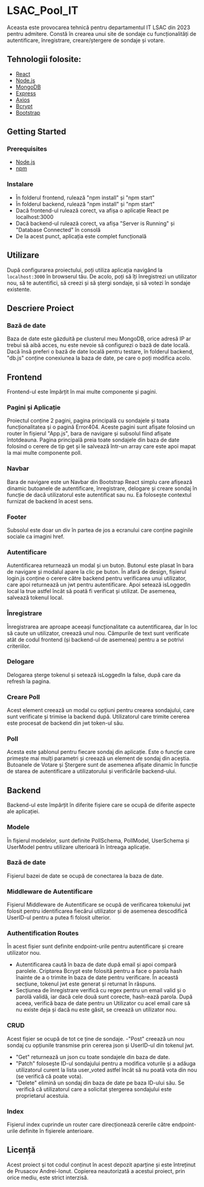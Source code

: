 # LSAC_Pool_IT
Aceasta este provocarea tehnică pentru departamentul IT LSAC din 2023 pentru admitere.
Constă în crearea unui site de sondaje cu funcționalități de autentificare, înregistrare, creare/ștergere de sondaje și votare.

## Tehnologii folosite:
- [React](https://reactjs.org/)
- [Node.js](https://nodejs.org/)
- [MongoDB](https://www.mongodb.com/)
- [Express](https://expressjs.com/)
- [Axios](https://axios-http.com/)
- [Bcrypt](https://www.npmjs.com/package/bcrypt)
- [Bootstrap](https://getbootstrap.com/)

## Getting Started

### Prerequisites
- [Node.js](https://nodejs.org/)
- [npm](https://www.npmjs.com/)

### Instalare
- În folderul frontend, rulează "npm install" și "npm start"
- În folderul backend, rulează "npm install" și "npm start"
- Dacă frontend-ul rulează corect, va afișa o aplicație React pe localhost:3000
- Dacă backend-ul rulează corect, va afișa "Server is Running" și "Database Connected" în consolă
- De la acest punct, aplicația este complet funcțională

## Utilizare

După configurarea proiectului, poți utiliza aplicația navigând la `localhost:3000` în browserul tău. De acolo, poți să îți înregistrezi un utilizator nou, să te autentifici, să creezi și să ștergi sondaje, și să votezi în sondaje existente.

## Descriere Proiect

### Bază de date
Baza de date este găzduită pe clusterul meu MongoDB, orice adresă IP ar trebui să aibă acces, nu este nevoie să configurezi o bază de date locală.
Dacă însă preferi o bază de date locală pentru testare, în folderul backend, "db.js" conține conexiunea la baza de date, pe care o poți modifica acolo.

## Frontend
Frontend-ul este împărțit în mai multe componente și pagini.

### Pagini și Aplicație
Proiectul conține 2 pagini, pagina principală cu sondajele și toata funcționalitatea și o pagină Error404.
Aceste pagini sunt afișate folosind un router în fișierul "App.js", bara de navigare și subsolul fiind afișate întotdeauna.
Pagina principală preia toate sondajele din baza de date folosind o cerere de tip get și le salvează într-un array care este apoi mapat la mai multe componente poll.

### Navbar
Bara de navigare este un Navbar din Bootstrap React simplu care afișează dinamic butoanele de autentificare, înregistrare, delogare și creare sondaj în funcție de dacă utilizatorul este autentificat sau nu. Ea folosește contextul furnizat de backend în acest sens.

### Footer
Subsolul este doar un div în partea de jos a ecranului care conține paginile sociale ca imagini href.

### Autentificare
Autentificarea returnează un modal și un buton. Butonul este plasat în bara de navigare și modalul apare la clic pe buton.
În afară de design, fișierul login.js conține o cerere către backend pentru verificarea unui utilizator, care apoi returnează un jwt pentru autentificare. Apoi setează isLoggedIn local la true astfel încât să poată fi verificat și utilizat. De asemenea, salvează tokenul local.

### Înregistrare
Înregistrarea are aproape aceeași funcționalitate ca autentificarea, dar în loc să caute un utilizator, creează unul nou. Câmpurile de text sunt verificate atât de codul frontend (și backend-ul de asemenea) pentru a se potrivi criteriilor.

### Delogare
Delogarea șterge tokenul și setează isLoggedIn la false, după care da refresh la pagina.

### Creare Poll
Acest element creează un modal cu opțiuni pentru crearea sondajului, care sunt verificate și trimise la backend după. Utilizatorul care trimite cererea este procesat de backend din jwt token-ul său.

### Poll
Acesta este șablonul pentru fiecare sondaj din aplicație. Este o funcție care primește mai mulți parametri și creează un element de sondaj din aceștia. Butoanele de Votare și Ștergere sunt de asemenea afișate dinamic în funcție de starea de autentificare a utilizatorului și verificările backend-ului.

## Backend
Backend-ul este împărțit în diferite fișiere care se ocupă de diferite aspecte ale aplicației.

### Modele
În fișierul modelelor, sunt definite PollSchema, PollModel, UserSchema și UserModel pentru utilizare ulterioară în întreaga aplicație.

### Bază de date
Fișierul bazei de date se ocupă de conectarea la baza de date.

### Middleware de Autentificare
Fișierul Middleware de Autentificare se ocupă de verificarea tokenului jwt folosit pentru identificarea fiecărui utilizator și de asemenea descodifică UserID-ul pentru a putea fi folosit ulterior.

### Authentification Routes
În acest fișier sunt definite endpoint-urile pentru autentificare și creare utilizator nou.
- Autentificarea caută în baza de date după email și apoi compară parolele. Criptarea Bcrypt este folosită pentru a face o parola hash înainte de a o trimite în baza de date pentru verificare. În această secțiune, tokenul jwt este generat și returnat în răspuns.
- Secțiunea de înregistrare verifică cu regex pentru un email valid și o parolă validă, iar dacă cele două sunt corecte, hash-ează parola. După aceea, verifică baza de date pentru un Utilizator cu acel email care să nu existe deja și dacă nu este găsit, se creează un utilizator nou.

### CRUD
Acest fișier se ocupă de tot ce ține de sondaje.
-"Post" creează un nou sondaj cu opțiunile transmise prin cererea json și UserID-ul din tokenul jwt.
- "Get" returnează un json cu toate sondajele din baza de date.
- "Patch" folosește ID-ul sondajului pentru a modifica voturile și a adăuga utilizatorul curent la lista user_voted astfel încât să nu poată vota din nou (se verifică că poate vota).
- "Delete" elimină un sondaj din baza de date pe baza ID-ului său. Se verifică că utilizatorul care a solicitat ștergerea sondajului este proprietarul acestuia.

### Index
Fișierul index cuprinde un router care direcționează cererile către endpoint-urile definite în fișierele anterioare.

## Licență
Acest proiect și tot codul conținut în acest depozit aparține și este întreținut de Prusacov Andrei-Ionut. Copierea neautorizată a acestui proiect, prin orice mediu, este strict interzisă.
